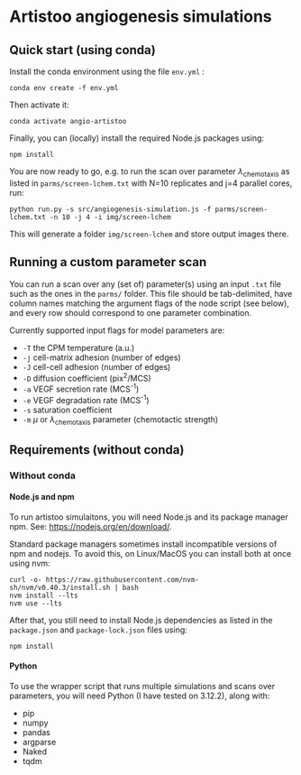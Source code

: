 # Artistoo angiogenesis simulations

## Quick start (using conda)

Install the conda environment using the file `env.yml` : 

```
conda env create -f env.yml
```

Then activate it:

```
conda activate angio-artistoo
```

Finally, you can (locally) install the required Node.js packages using:

```
npm install
```

You are now ready to go, e.g. to run the scan over parameter $\lambda_\text{chemotaxis}$
as listed in `parms/screen-lchem.txt` with N=10 replicates and j=4 parallel cores, run:

```
python run.py -s src/angiogenesis-simulation.js -f parms/screen-lchem.txt -n 10 -j 4 -i img/screen-lchem 
```

This will generate a folder `img/screen-lchem` and store output images there. 

## Running a custom parameter scan

You can run a scan over any (set of) parameter(s) using an input `.txt` file such 
as the ones in the `parms/` folder. This 
file should be tab-delimited, have column names matching the argument flags of 
the node script (see below), and every row should correspond to one parameter combination.

Currently supported input flags for model parameters are:

- `-T` the CPM temperature (a.u.)
- `-j` cell-matrix adhesion (number of edges)
- `-J` cell-cell adhesion (number of edges)
- `-D` diffusion coefficient (pix<sup>2</sup>/MCS)
- `-a` VEGF secretion rate (MCS<sup>-1</sup>)
- `-e` VEGF degradation rate (MCS<sup>-1</sup>)
- `-s` saturation coefficient
- `-m` $\mu$ or $\lambda_\text{chemotaxis}$ parameter (chemotactic strength)

## Requirements (without conda)

### Without conda

#### Node.js and npm

To run artistoo simulaitons, you will need Node.js and its package manager npm. 
See: https://nodejs.org/en/download/. 

Standard package managers sometimes install incompatible versions of npm and nodejs. 
To avoid this, on Linux/MacOS you can install both at once using nvm:

```
curl -o- https://raw.githubusercontent.com/nvm-sh/nvm/v0.40.3/install.sh | bash
nvm install --lts
nvm use --lts
```

After that, you still need to install Node.js dependencies as listed in the 
`package.json` and `package-lock.json` files using:

```
npm install
```

#### Python

To use the wrapper script that runs multiple simulations and scans over parameters,
you will need Python (I have tested on 3.12.2), along with:

- pip
- numpy
- pandas
- argparse
- Naked
- tqdm


